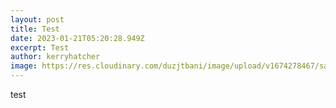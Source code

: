 ```yaml
---
layout: post
title: Test
date: 2023-01-21T05:20:28.949Z
excerpt: Test
author: kerryhatcher
image: https://res.cloudinary.com/duzjtbani/image/upload/v1674278467/santas-workshop_1_c4bbwt.png
---
```

test
